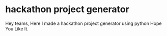 # hackathon project generator
 Hey teams, Here I made a hackathon project generator using python Hope You Like It.
